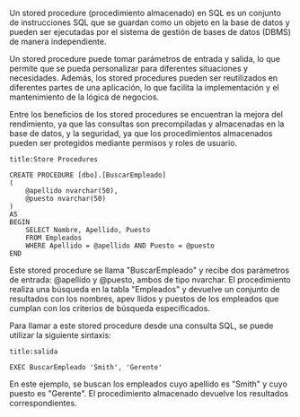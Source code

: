 Un stored procedure (procedimiento almacenado) en SQL es un conjunto de instrucciones SQL que se guardan como un objeto en la base de datos y pueden ser ejecutadas por el sistema de gestión de bases de datos (DBMS) de manera independiente.

Un stored procedure puede tomar parámetros de entrada y salida, lo que permite que se pueda personalizar para diferentes situaciones y necesidades. Además, los stored procedures pueden ser reutilizados en diferentes partes de una aplicación, lo que facilita la implementación y el mantenimiento de la lógica de negocios.

Entre los beneficios de los stored procedures se encuentran la mejora del rendimiento, ya que las consultas son precompiladas y almacenadas en la base de datos, y la seguridad, ya que los procedimientos almacenados pueden ser protegidos mediante permisos y roles de usuario.

```ad-example
title:Store Procedures
```
```
CREATE PROCEDURE [dbo].[BuscarEmpleado]
(
    @apellido nvarchar(50),
    @puesto nvarchar(50)
)
AS
BEGIN
    SELECT Nombre, Apellido, Puesto
    FROM Empleados
    WHERE Apellido = @apellido AND Puesto = @puesto
END
```

Este stored procedure se llama "BuscarEmpleado" y recibe dos parámetros de entrada: @apellido y @puesto, ambos de tipo nvarchar. El procedimiento realiza una búsqueda en la tabla "Empleados" y devuelve un conjunto de resultados con los nombres, apev llidos y puestos de los empleados que cumplan con los criterios de búsqueda especificados.

Para llamar a este stored procedure desde una consulta SQL, se puede utilizar la siguiente sintaxis:

```ad-check
title:salida
```
```
EXEC BuscarEmpleado 'Smith', 'Gerente'
```

En este ejemplo, se buscan los empleados cuyo apellido es "Smith" y cuyo puesto es "Gerente". El procedimiento almacenado devuelve los resultados correspondientes.
